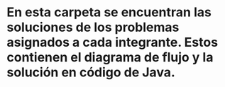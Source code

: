 # En esta carpeta se encuentran las soluciones de los problemas asignados a cada integrante. Estos contienen el diagrama de flujo y la solución en código de Java.